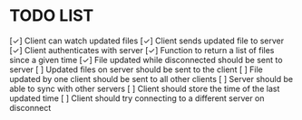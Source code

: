 TODO LIST
=========
[✓] Client can watch updated files
[✓] Client sends updated file to server
[✓] Client authenticates with server
[✓] Function to return a list of files since a given time
[✓] File updated while disconnected should be sent to server
[ ] Updated files on server should be sent to the client
[ ] File updated by one client should be sent to all other clients
[ ] Server should be able to sync with other servers
[ ] Client should store the time of the last updated time
[ ] Client should try connecting to a different server on disconnect
